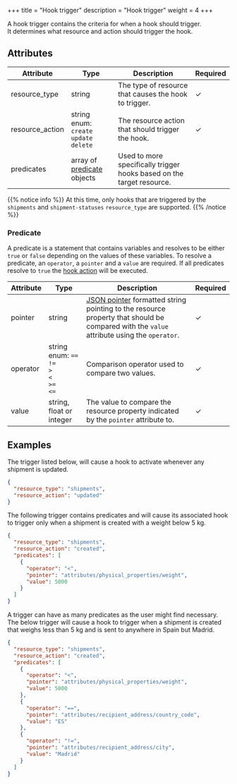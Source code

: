 +++
title = "Hook trigger"
description = "Hook trigger"
weight = 4
+++

A hook trigger contains the criteria for when a hook should trigger.  
It determines what resource and action should trigger the hook.

## Attributes
| Attribute         | Type                                                      | Description                                                           | Required  |
| ----------------- | --------------------------------------------------------- | --------------------------------------------------------------------- | --------- |
| resource_type     | string                                                    | The type of resource that causes the hook to trigger.                 | ✓         |
| resource_action   | string enum: <br> `create` <br> `update` <br> `delete`    | The resource action that should trigger the hook.                     | ✓         |
| predicates        | array of [predicate](#predicate) objects                 | Used to more specifically trigger hooks based on the target resource. |           |

{{% notice info %}}
At this time, only hooks that are triggered by the `shipments` and `shipment-statuses` `resource_type` are supported.
{{% /notice %}}

### Predicate
A predicate is a statement that contains variables and resolves to be either `true` or `false` depending on the values of these variables.
To resolve a predicate, an `operator`, a `pointer` and a `value` are required.
If all predicates resolve to `true` the [hook action](/api/resources/hooks/action) will be executed.

| Attribute | Type                                                              | Description                                                                                                                                                                       | Required  |
| --------- | ----------------------------------------------------------------- | --------------------------------------------------------------------------------------------------------------------------------------------------------------------------------- | --------- |
| pointer   | string                                                            | [JSON pointer](https://tools.ietf.org/html/rfc6901) formatted string pointing to the resource property that should be compared with the `value` attribute using the `operator`.   | ✓         |
| operator  | string enum: `==` <br> `!=` <br> `>` <br> `<` <br> `>=` <br> `<=` | Comparison operator used to compare two values.                                                                                                                                   | ✓         |
| value     | string, float or integer                                          | The value to compare the resource property indicated by the `pointer` attribute to.                                                                                               | ✓         |

## Examples
The trigger listed below, will cause a hook to activate whenever any shipment is updated.

```json
{
  "resource_type": "shipments",
  "resource_action": "updated"
}
``` 

The following trigger contains predicates and will cause its associated hook to trigger only when a shipment is created with a weight below 5 kg.

```json
{
  "resource_type": "shipments",
  "resource_action": "created",
  "predicates": [
    {
      "operator": "<",
      "pointer": "attributes/physical_properties/weight",
      "value": 5000
    }
  ]
}
```

A trigger can have as many predicates as the user might find necessary.  
The below trigger will cause a hook to trigger when a shipment is created that weighs less than 5 kg and is sent to anywhere in Spain but Madrid.

```json
{
  "resource_type": "shipments",
  "resource_action": "created",
  "predicates": [
    {
      "operator": "<",
      "pointer": "attributes/physical_properties/weight",
      "value": 5000
    },
    {
      "operator": "==",
      "pointer": "attributes/recipient_address/country_code",
      "value": "ES"
    },
    {
      "operator": "!=",
      "pointer": "attributes/recipient_address/city",
      "value": "Madrid"
    }
  ]
}
```
